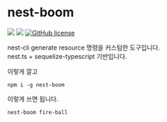 # nest-boom

![](https://img.shields.io/badge/language-Node-yellow) ![](https://img.shields.io/badge/version-0.9.0-brightgreen) [![GitHub license](https://img.shields.io/badge/license-MIT-blue.svg)]()

nest-cli generate resource 명령을 커스텀한 도구입니다.  
nest.ts + sequelize-typescript 기반입니다.

이렇게 깔고

```
npm i -g nest-boom
```

이렇게 쓰면 됩니다.

```
nest-boom fire-ball
```
